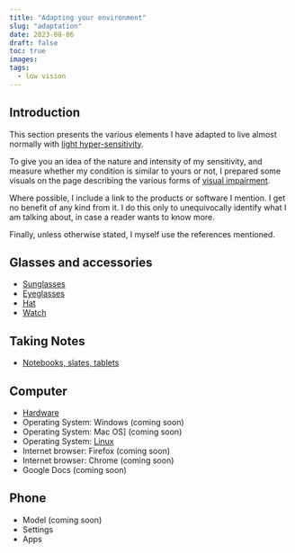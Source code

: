 ```yaml
---
title: "Adapting your environment"
slug: "adaptation"
date: 2023-08-06
draft: false
toc: true
images:
tags:
  - low vision
---
```

## Introduction
This section presents the various elements I have adapted to live almost normally with [light hyper-sensitivity](../visual-impairments#light-and-glare-sensitivity).

To give you an idea of the nature and intensity of my sensitivity, and measure whether my condition is similar to yours or not, I prepared some visuals on the page describing the various forms of [visual impairment](../visual-impairments).

Where possible, I include a link to the products or software I mention. I get no benefit of any kind from it. I do this only to unequivocally identify what I am talking about, in case a reader wants to know more.

Finally, unless otherwise stated, I myself use the references mentioned.

## Glasses and accessories
* [Sunglasses](sunglasses)
* [Eyeglasses](eyeglasses)
* [Hat](hat)
* [Watch](watch)

## Taking Notes
* [Notebooks, slates, tablets](note-taking)

## Computer
* [Hardware](computer-hardware)
* Operating System: Windows (coming soon)
* Operating System: Mac OS] (coming soon)
* Operating System: [Linux](linux)
* Internet browser: Firefox (coming soon)
* Internet browser: Chrome (coming soon)
* Google Docs (coming soon)

## Phone
* Model (coming soon)
* Settings
* Apps

[^1]: [This page](../about) gives more context.